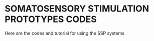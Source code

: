# SOMATOSENSORY STIMULATION PROTOTYPES CODES

Here are the codes and tutorial for using the SSP systems

